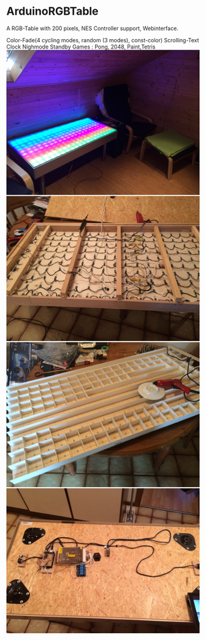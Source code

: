 # ArduinoRGBTable
A RGB-Table with 200 pixels, NES Controller support, Webinterface.

Color-Fade(4 cycling modes, random (3 modes), const-color)
Scrolling-Text
Clock
Nighmode
Standby
Games : Pong, 2048, Paint,Tetris
![Gopher image](PICTURES/Photo-13-05-14-02-29-53-22.JPG)
![Gopher image](PICTURES/Photo-13-05-14-02-29-52-12.JPG)
![Gopher image](PICTURES/Photo-13-05-14-02-29-52-7.JPG)
![Gopher image](PICTURES/Photo-13-05-14-02-29-53-20.JPG)
